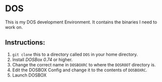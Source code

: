 # DOS

This is my DOS development Environment. It contains
the binaries I need to work on.

## Instructions:

1. `git clone` this to a directory called `DOS` in your home
directory. 
2. Install *DOSBox 0.74* or higher.
3. Change the correct name in `DOSBOXRC` to where the `DOSROOT`
   directory is.
4. Edit the DOSBOX Config and change it to the contents of `DOSBOXRC`.
5. Launch DOSBOX
